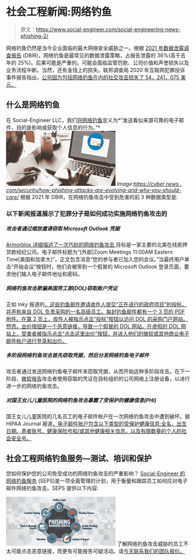 # 社会工程新闻:网络钓鱼

> 原文：<https://www.social-engineer.com/social-engineering-news-phishing-2/>

网络钓鱼仍然是当今企业面临的最大网络安全威胁之一。根据 [2021 年数据泄露调查报告](https://www.verizon.com/business/resources/reports/dbir/) (DBIR)，网络钓鱼是最常见的数据泄露策略，占报告泄露的 36%(高于去年的 25%)。后果可能是严重的。可能会面临监管罚款、公司价值和声誉损失以及业务流程中断。当然，还有金钱上的损失。联邦调查局 2020 年互联网犯罪投诉事件报告指出，[公司因为包括网络钓鱼在内的社交攻击损失了 54，241，075 美元。](https://www.social-engineer.com/services/se-phishing-service/)

## 什么是网络钓鱼

在 Social-Engineer LLC，我们[将网络钓鱼](https://www.social-engineer.com/glossary/phishing/)定义为*“发送看似来源可靠的电子邮件，目的是影响或获取个人信息的行为。”*
![Phishing: Social Engineering News](img/b443959568616ed68aad212c81e6d06b.png)
*Image:[https://cyber news . com/security/how-phishing-attacks-are-evolving-and-why-you-should-care/](https://cybernews.com/security/how-phishing-attacks-are-evolving-and-why-you-should-care/)* 
根据 2021 年 DBIR，在网络钓鱼攻击中受到危害的前 3 种数据类型是:

### 以下新闻报道展示了犯罪分子是如何成功实施网络钓鱼攻击的

##### **攻击者通过缩放邀请窃取 Microsoft Outlook 凭据**

[Armorblox 详细描述了一次巧妙的网络钓鱼攻击](https://www.armorblox.com/blog/blox-tales-zoom-meeting-with-a-phish/),目标是一家主要的北美在线抵押贷款经纪公司。电子邮件标题为“[外部]Zoom Meetings 11:00AM Eastern Time[美国和加拿大]”，正文包含消息“您的参与者已加入您的会议。”当最终用户单击“开始会议”按钮时，他们会被带到一个假冒的 Microsoft Outlook 登录页面，要求他们输入电子邮件地址和密码。

##### **网络钓鱼攻击欺骗美国劳工部(DOL)窃取账户凭证**

正如 Inky 报道的[，这些钓鱼邮件邀请收件人提交“正在进行的政府项目”的投标，并声称来自 DOL 负责采购的一名高级员工。每封钓鱼邮件都有一个 3 页的 PDF 附件。在第 2 页上，收件人被指示点击“投标”按钮以访问 DOL 的采购门户网站。然而，出价按钮是一个恶意链接，导致一个假冒的 DOL 网站。在虚假的 DOL 网站上，受害者被指示点击“点击这里出价”按钮，并进入他们的微软或其他商业电子邮件帐户进行登录和出价。](https://www.inky.com/blog/fresh-phish-phishers-lure-victims-with-fake-invites-to-bid-on-nonexistent-federal-projects)

##### **多阶段网络钓鱼攻击首先窃取凭据，然后分发网络钓鱼电子邮件**

攻击者通过发送网络钓鱼电子邮件来窃取凭据，从而开始这种多阶段攻击。在下一阶段，[微软报告](https://www.microsoft.com/security/blog/2022/01/26/evolved-phishing-device-registration-trick-adds-to-phishers-toolbox-for-victims-without-mfa/)攻击者使用窃取的凭证在目标组织的公司网络上注册设备，以进行进一步的网络钓鱼攻击。

##### **对国王女儿儿童医院的网络钓鱼攻击暴露了受保护的健康信息(PHI)**

国王女儿儿童医院的几名员工的电子邮件帐户在一次网络钓鱼攻击中遭到破坏。据 HIPAA Journal 报道[，电子邮件账户包含以下类型的受保护健康信息:全名、出生日期、患者账号、健康保险号和/或其他健康相关信息，以及有限数量的个人的社会安全号。](https://www.hipaajournal.com/phi-exposed-in-phishing-attack-on-childrens-hospital-of-the-kings-daughters/)

## 社会工程网络钓鱼服务—测试、培训和保护

您如何保护您的公司免受成功的网络钓鱼攻击的严重影响？ [Social-Engineer 的网络钓鱼服务](https://www.social-engineer.com/services/se-phishing-service/) (SEPS)是一项全面管理的计划，用于衡量和跟踪员工如何应对电子邮件网络钓鱼攻击。SEPS 提供以下内容:

![Phishing: Social Engineering News](img/2a5e9f852744b0c48934f34c9704b4d3.png)
了解网络钓鱼攻击威胁的员工不太可能点击恶意链接，而更有可能报告可疑活动。请[今天联系我们的团队报价。](https://www.social-engineer.com/services/se-phishing-service/#request)